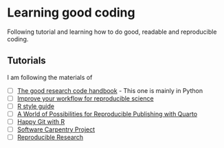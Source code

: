 # Learning good coding
Following tutorial and learning how to do good, readable and reproducible coding.

## Tutorials
I am following the materials of
- [ ] [The good research code handbook](https://goodresearch.dev/tidy) - This one is mainly in Python
- [ ] [Improve your workflow for reproducible science](https://mine-cr.com/talk/2021-improve-workflow-repro-science-oss/)
- [ ] [R style guide](http://adv-r.had.co.nz/Style.html)
- [ ] [A World of Possibilities for Reproducible Publishing with Quarto](https://mine-cetinkaya-rundel.github.io/quarto-world-of-possibilities-jsm24/)
- [ ] [Happy Git with R](http://happygitwithr.com/)
- [ ] [Software Carpentry Project](http://software-carpentry.org/)
- [ ] [Reproducible Research](https://www.biostat.wisc.edu/~kbroman/presentations/repro_research_withnotes.pdf)
